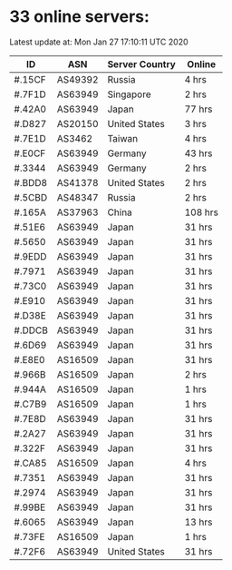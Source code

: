 # 33 online servers:

Latest update at: Mon Jan 27 17:10:11 UTC 2020

| ID | ASN | Server Country | Online |
| -- | --- | -------------- | ------ |
| #.15CF | AS49392 | Russia | 4 hrs |
| #.7F1D | AS63949 | Singapore | 2 hrs |
| #.42A0 | AS63949 | Japan | 77 hrs |
| #.D827 | AS20150 | United States | 3 hrs |
| #.7E1D | AS3462 | Taiwan | 4 hrs |
| #.E0CF | AS63949 | Germany | 43 hrs |
| #.3344 | AS63949 | Germany | 2 hrs |
| #.BDD8 | AS41378 | United States | 2 hrs |
| #.5CBD | AS48347 | Russia | 2 hrs |
| #.165A | AS37963 | China | 108 hrs |
| #.51E6 | AS63949 | Japan | 31 hrs |
| #.5650 | AS63949 | Japan | 31 hrs |
| #.9EDD | AS63949 | Japan | 31 hrs |
| #.7971 | AS63949 | Japan | 31 hrs |
| #.73C0 | AS63949 | Japan | 31 hrs |
| #.E910 | AS63949 | Japan | 31 hrs |
| #.D38E | AS63949 | Japan | 31 hrs |
| #.DDCB | AS63949 | Japan | 31 hrs |
| #.6D69 | AS63949 | Japan | 31 hrs |
| #.E8E0 | AS16509 | Japan | 31 hrs |
| #.966B | AS16509 | Japan | 2 hrs |
| #.944A | AS16509 | Japan | 1 hrs |
| #.C7B9 | AS16509 | Japan | 1 hrs |
| #.7E8D | AS63949 | Japan | 31 hrs |
| #.2A27 | AS63949 | Japan | 31 hrs |
| #.322F | AS63949 | Japan | 31 hrs |
| #.CA85 | AS16509 | Japan | 4 hrs |
| #.7351 | AS63949 | Japan | 31 hrs |
| #.2974 | AS63949 | Japan | 31 hrs |
| #.99BE | AS63949 | Japan | 31 hrs |
| #.6065 | AS63949 | Japan | 13 hrs |
| #.73FE | AS16509 | Japan | 1 hrs |
| #.72F6 | AS63949 | United States | 31 hrs |

